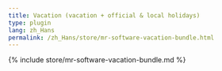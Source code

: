 ```yaml
---
title: Vacation (vacation + official & local holidays)
type: plugin
lang: zh_Hans
permalink: /zh_Hans/store/mr-software-vacation-bundle.html
---
```


{% include store/mr-software-vacation-bundle.md %}
